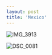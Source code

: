 ```yaml
---
layout: post
title: 'Mexico'
---
```


![IMG_3913](https://github.com/kathybeyer/kathybeyer.github.io/assets/121460653/9a61dc21-1395-4636-9973-ae67fdc880f9)

![DSC_0081](https://github.com/kathybeyer/kathybeyer.github.io/assets/121460653/2e6d5424-8c6f-47d0-a09b-a48022376480)
